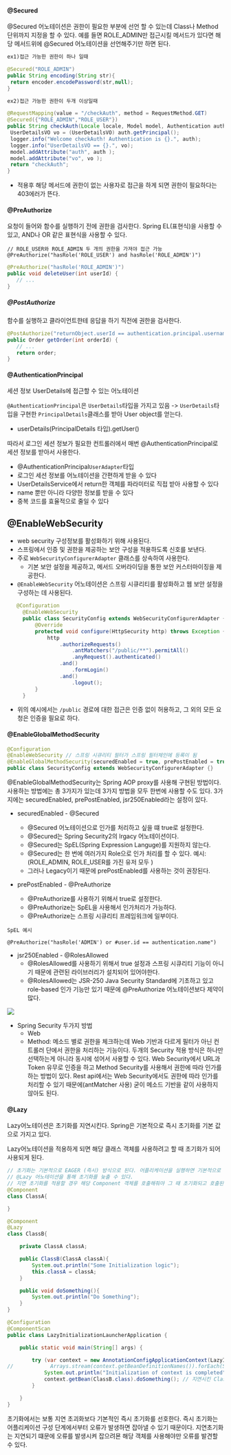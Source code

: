 #### @Secured

@Secured 어노테이션은 권한이 필요한 부분에 선언 할 수 있는데 Class나 Method 단위까지 지정을 할 수 있다. 
예를 들면 ROLE_ADMIN만 접근시킬 메서드가 있다면 해당 메서드위에 @Secured 어노테이션을 선언해주기만 하면 된다.

```java
ex1)접근 가능한 권한이 하나 일때

@Secured("ROLE_ADMIN")
public String encoding(String str){
 return encoder.encodePassword(str,null);
}

ex2)접근 가능한 권한이 두개 이상일때

@RequestMapping(value = "/checkAuth", method = RequestMethod.GET)
@Secured({"ROLE_ADMIN","ROLE_USER"})
public String checkAuth(Locale locale, Model model, Authentication auth) {
 UserDetailsVO vo = (UserDetailsVO) auth.getPrincipal();
 logger.info("Welcome checkAuth! Authentication is {}.", auth);
 logger.info("UserDetailsVO == {}.", vo);
 model.addAttribute("auth", auth );
 model.addAttribute("vo", vo );
 return "checkAuth";
}
```
- 적용후 해당 메서드에 권한이 없는 사용자로 접근을 하게 되면 권한이 필요하다는 403에러가 뜬다.


#### @PreAuthorize

요청이 들어와 함수를 실행하기 전에 권한을 검사한다.
Spring EL(표현식)을 사용할 수 있고, AND나 OR 같은 표현식을 사용할 수 있다.

```
// ROLE_USER와 ROLE_ADMIN 두 개의 권한을 가져야 접근 가능
@PreAuthorize("hasRole('ROLE_USER') and hasRole('ROLE_ADMIN')")
 ```

 ```java
 @PreAuthorize("hasRole('ROLE_ADMIN')")
public void deleteUser(int userId) {
    // ...
}
 ```

 ##### @PostAuthorize
 
 함수를 실행하고 클라이언트한테 응답을 하기 직전에 권한을 검사한다.

 ```java
 @PostAuthorize("returnObject.userId == authentication.principal.username")
public Order getOrder(int orderId) {
    // ...
    return order;
}
 ```

#### @AuthenticationPrincipal

세션 정보 UserDetails에 접근할 수 있는 어노테이션

`@AuthenticationPrincipal`은 `UserDetails`타입을 가지고 있음 -> `UserDetails`타입을 구현한 `PrincipalDetails`클래스를 받아 User object를 얻는다.

- userDetails(PrincipalDetails 타입).getUser()

따라서 로그인 세션 정보가 필요한 컨트롤러에서 매번 @AuthenticationPrincipal로 세션 정보를 받아서 사용한다. 

- @AuthenticationPrincipal`UserAdapter`타입
- 로그인 세션 정보를 어노테이션을 간편하게 받을 수 있다
- UserDetailsService에서 return한 객체를 파라미터로 직접 받아 사용할 수 있다
- name 뿐만 아니라 다양한 정보를 받을 수 있다
- 중복 코드를 효율적으로 줄일 수 있다


## @EnableWebSecurity

- web security 구성정보를 활성화하기 위해 사용된다.
- 스프링에서 인증 및 권한을 제공하는 보안 구성을 적용하도록 신호를 보낸다.
- 주로 `WebSecurityConfigurerAdapter` 클래스를 상속하여 사용한다.
    - 기본 보안 설정을 제공하고, 메서드 오버라이딩을 통한 보안 커스터마이징을 제공한다.   
- `@EnableWebSecurity` 어노테이션은 스프링 시큐리티를 활성화하고 웹 보안 설정을 구성하는 데 사용된다.

```java
   @Configuration
     @EnableWebSecurity
     public class SecurityConfig extends WebSecurityConfigurerAdapter {
         @Override
         protected void configure(HttpSecurity http) throws Exception {
             http
                 .authorizeRequests()
                     .antMatchers("/public/**").permitAll()
                     .anyRequest().authenticated()
                 .and()
                     .formLogin()
                 .and()
                     .logout();
         }
     }
```
- 위의 예시에서는 `/public` 경로에 대한 접근은 인증 없이 허용하고, 그 외의 모든 요청은 인증을 필요로 하다.

#### @EnableGlobalMethodSecurity

```java
@Configuration
@EnableWebSecurity // 스프링 시큐리티 필터가 스프링 필터체인에 등록이 됨
@EnableGlobalMethodSecurity(securedEnabled = true, prePostEnabled = true) // secured 어노테이션 활성화, preAuthorize, postAuthorize 어노테이션 활성화
public class SecurityConfig extends WebSecurityConfigurerAdapter {}
```
@EnableGlobalMethodSecurity는 Spring AOP proxy를 사용해 구현된 방법이다. 
사용하는 방법에는 총 3가지가 있는데 3가지 방법을 모두 한번에 사용할 수도 있다. 
3가지에는 securedEnabled, prePostEnabled, jsr250Enabled라는 설정이 있다. 

-  securedEnabled - @Secured
    - @Secured 어노테이션으로 인가를 처리하고 싶을 떄 true로 설정한다.
    - @Secured는 Spring Security2의 lrgacy 어노테이션이다.
    - @Secured는 SpEL(Spring Expression Languge)를 지원하지 않는다.
    - @Secured는 한 번에 여러가지 Role으로 인가 처리를 할 수 있다. 예시: (ROLE_ADMIN, ROLE_USER를 가진 유저 모두 )
    - 그러나 Legacy이기 때문에 prePostEnabled를 사용하는 것이 권장된다. 

-  prePostEnabled - @PreAuthorize

    -  @PreAuthorize를 사용하기 위해서 true로 설정한다.
    - @PreAuthorize는 SpEL을 사용해서 인가처리가 가능하다. 
    - @PreAuthorize는 스프링 시큐리티 프레임워크에 일부이다.

`SpEL 예시`
```
@PreAuthorize("hasRole('ADMIN') or #user.id == authentication.name")
```

- jsr250Enabled - @RolesAllowed
    - @RolesAllowed를 사용하기 위해서 true 설정과 스프링 시큐리티 기능이 아니기 때문에 관련된 라이브러리가 설치되어 있어야한다.
    -  @RolesAllowed는 JSR-250 Java Security Standard에 기초하고 있고 role-based 인가 기능만 있기 때문에 @PreAuthorize 어노테이션보다 제약이 많다.  

![](https://img1.daumcdn.net/thumb/R1280x0/?scode=mtistory2&fname=https%3A%2F%2Fblog.kakaocdn.net%2Fdn%2FAMOaj%2FbtrJB3eKUS6%2Fo7YpJ183YqRA21xDBrbXDK%2Fimg.png)

- Spring Security 두가지 방법
    - Web
    - Method: 메소드 별로 권한을 체크하는데 Web 기반과 다르게 필터가 아닌 컨트롤러 단에서 권한을 처리하는 기능이다.
두개의 Security 적용 방식은 하나만 선택하는게 아니라 동시에 섞어서 사용할 수 있다. 
Web Security에서 URL과 Token 유무로 인증을 하고 Method Security를 사용해서 권한에 따라 인가를 하는 방법이 있다.
Rest api에서는 Web Security에서도 권한에 따라 인가를 처리할 수 있기 때문에(antMatcher 사용) 굳이 메소드 기반을 같이 사용하지 않아도 된다. 

#### @Lazy

Lazy어노테이션은 초기화를 지연시킨다.
Spring은 기본적으로 즉시 초기화를 기본 값으로 가지고 있다.

Lazy어노테이션을 적용하게 되면 해당 클래스 객체를 사용하려고 할 때 초기화가 되어 사용되게 된다.

```java
// 초기화는 기본적으로 EAGER (즉시) 방식으로 된다. 어플리케이션을 실행하면 기본적으로 바로 Component 객체가 생성되고 autowiring이 되는 것이다.
// @Lazy 어노테이션을 통해 초기화를 늦출 수 있다.
// 지연 초기화를 적용할 경우 해당 Component 객체를 호출해줘야 그 때 초기화되고 호출된다.
@Component
class ClassA{

}

@Component
@Lazy
class ClassB{

    private ClassA classA;

    public ClassB(ClassA classA){
        System.out.println("Some Initialization logic");
        this.classA = classA;
    }

    public void doSomething(){
        System.out.println("Do Something");
    }
}

@Configuration
@ComponentScan
public class LazyInitializationLauncherApplication {

    public static void main(String[] args) {

        try (var context = new AnnotationConfigApplicationContext(LazyInitializationLauncherApplication.class)) {
//            Arrays.stream(context.getBeanDefinitionNames()).forEach(System.out::println);
            System.out.println("Initialization of context is completed");
            context.getBean(ClassB.class).doSomething(); // 지연시킨 ClassB 객체를 사용하려고 하므로 이때 초기화가 진행.
        }

    }
}
```

초기화에서는 보통 지연 초괴화보다 기본적인 즉시 초기화를 선호한다.
즉시 초기화는 어플리케이션 구성 단계에서부터 오류가 발생하면 잡아낼 수 있기 때문이다.
지연초기화는 지연되기 떄문에 오류를 발생시켜 잡으려묜 해당 객체를 사용해야만 오류를 발견할 수 있다.